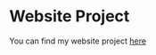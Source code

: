 # Website Project

You can find my website project [here](https://studio.code.org/projects/applab/dyccWROdwmV1ZbUM03jxkzH6U9YnVF2DN55Fnoq8LCU)
